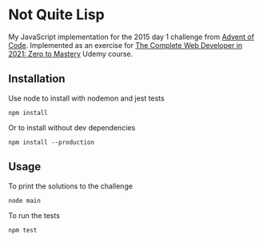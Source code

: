 # Not Quite Lisp

My JavaScript implementation for the 2015 day 1 challenge from [Advent of Code](https://adventofcode.com/2015/day/1). Implemented as an exercise for [The Complete Web Developer in 2021: Zero to Mastery](https://www.udemy.com/course/the-complete-web-developer-zero-to-mastery/) Udemy course.

## Installation

Use node to install with nodemon and jest tests

```shell
npm install
```

Or to install without dev dependencies

```shell
npm install --production
```

## Usage

To print the solutions to the challenge

```shell
node main
```

To run the tests

```shell
npm test
```

